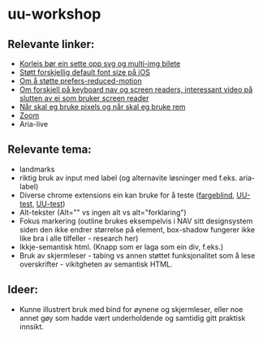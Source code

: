 # uu-workshop


## Relevante linker:

- [Korleis bør ein sette opp svg og multi-img bilete](https://developer.mozilla.org/en-US/docs/Web/Accessibility/ARIA/Roles/img_role)
- [Støtt forskjellig default font size på iOS](https://dev.to/colingourlay/how-to-support-apple-s-dynamic-text-in-your-web-content-with-css-40c0)
- [Om å støtte prefers-reduced-motion](https://www.smashingmagazine.com/2021/10/respecting-users-motion-preferences/)
- [Om forskjell på keyboard nav og screen readers, interessant video på slutten av ei som bruker screen reader](https://tink.uk/the-difference-between-keyboard-and-screen-reader-navigation/)
- [Når skal eg bruke pixels og når skal eg bruke rem](https://www.joshwcomeau.com/css/surprising-truth-about-pixels-and-accessibility/)
- [Zoom](https://www.w3.org/WAI/WCAG21/Understanding/reflow.html)
- Aria-live



## Relevante tema:
- landmarks
- riktig bruk av input med label (og alternavite løsninger med f.eks. aria-label)
- Diverse chrome extensions ein kan bruke for å teste ([fargeblind](https://chrome.google.com/webstore/detail/colorblindly/floniaahmccleoclneebhhmnjgdfijgg?hl=en), [UU-test](https://chrome.google.com/webstore/detail/wave-evaluation-tool/jbbplnpkjmmeebjpijfedlgcdilocofh), [UU-test](https://chrome.google.com/webstore/detail/siteimprove-accessibility/djcglbmbegflehmbfleechkjhmedcopn?hl=en))
- Alt-tekster (Alt="" vs ingen alt vs alt="forklaring")
- Fokus markering (outline brukes eksempelvis i NAV sitt designsystem siden den ikke endrer størrelse på element, box-shadow fungerer ikke like bra i alle tilfeller - research her)
- Ikkje-semantisk html. (Knapp som er laga som ein div, f.eks.)
- Bruk av skjermleser - tabing vs annen støttet funksjonalitet som å lese overskrifter - vikitgheten av semantisk HTML.

## Ideer:
- Kunne illustrert bruk med bind for øynene og skjermleser, eller noe annet gøy som hadde vært underholdende og samtidig gitt praktisk innsikt.

